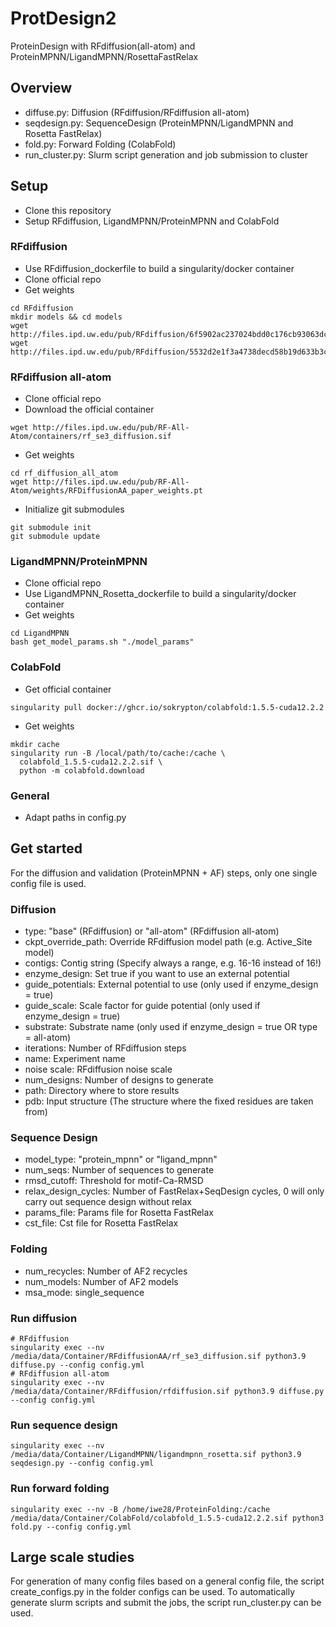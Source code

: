 # ProtDesign2
ProteinDesign with RFdiffusion(all-atom) and ProteinMPNN/LigandMPNN/RosettaFastRelax

## Overview
- diffuse.py: Diffusion (RFdiffusion/RFdiffusion all-atom)
- seqdesign.py: SequenceDesign (ProteinMPNN/LigandMPNN and Rosetta FastRelax)
- fold.py: Forward Folding (ColabFold)
- run_cluster.py: Slurm script generation and job submission to cluster

## Setup

- Clone this repository
- Setup RFdiffusion, LigandMPNN/ProteinMPNN and ColabFold

### RFdiffusion
- Use RFdiffusion_dockerfile to build a singularity/docker container
- Clone official repo
- Get weights
```
cd RFdiffusion
mkdir models && cd models
wget http://files.ipd.uw.edu/pub/RFdiffusion/6f5902ac237024bdd0c176cb93063dc4/Base_ckpt.pt
wget http://files.ipd.uw.edu/pub/RFdiffusion/5532d2e1f3a4738decd58b19d633b3c3/ActiveSite_ckpt.pt
```

### RFdiffusion all-atom
- Clone official repo
- Download the official container
```
wget http://files.ipd.uw.edu/pub/RF-All-Atom/containers/rf_se3_diffusion.sif
```
- Get weights
```
cd rf_diffusion_all_atom
wget http://files.ipd.uw.edu/pub/RF-All-Atom/weights/RFDiffusionAA_paper_weights.pt
```
- Initialize git submodules
```
git submodule init
git submodule update
```

### LigandMPNN/ProteinMPNN
- Clone official repo
- Use LigandMPNN_Rosetta_dockerfile to build a singularity/docker container
- Get weights
```
cd LigandMPNN
bash get_model_params.sh "./model_params"
```

### ColabFold
- Get official container
```
singularity pull docker://ghcr.io/sokrypton/colabfold:1.5.5-cuda12.2.2
```
- Get weights
```
mkdir cache
singularity run -B /local/path/to/cache:/cache \
  colabfold_1.5.5-cuda12.2.2.sif \
  python -m colabfold.download
```

### General
- Adapt paths in config.py


## Get started
For the diffusion and validation (ProteinMPNN + AF) steps, only one single config file is used.

### Diffusion
- type: "base" (RFdiffusion) or "all-atom" (RFdiffusion all-atom)
- ckpt_override_path: Override RFdiffusion model path (e.g. Active_Site model)
- contigs: Contig string (Specify always a range, e.g. 16-16 instead of 16!)
- enzyme_design: Set true if you want to use an external potential
- guide_potentials: External potential to use (only used if enzyme_design = true)
- guide_scale: Scale factor for guide potential (only used if enzyme_design = true)
- substrate: Substrate name (only used if enzyme_design = true OR type = all-atom)
- iterations: Number of RFdiffusion steps
- name: Experiment name
- noise scale: RFdiffusion noise scale
- num_designs: Number of designs to generate
- path: Directory where to store results
- pdb: Input structure (The structure where the fixed residues are taken from)

### Sequence Design
- model_type: "protein_mpnn" or "ligand_mpnn"
- num_seqs: Number of sequences to generate
- rmsd_cutoff: Threshold for motif-Ca-RMSD
- relax_design_cycles: Number of FastRelax+SeqDesign cycles, 0 will only carry out sequence design without relax
- params_file: Params file for Rosetta FastRelax
- cst_file: Cst file for Rosetta FastRelax

### Folding
- num_recycles: Number of AF2 recycles
- num_models: Number of AF2 models
- msa_mode: single_sequence

### Run diffusion
```
# RFdiffusion
singularity exec --nv /media/data/Container/RFdiffusionAA/rf_se3_diffusion.sif python3.9 diffuse.py --config config.yml
# RFdiffusion all-atom
singularity exec --nv /media/data/Container/RFdiffusion/rfdiffusion.sif python3.9 diffuse.py --config config.yml        
```

### Run sequence design
```
singularity exec --nv /media/data/Container/LigandMPNN/ligandmpnn_rosetta.sif python3.9 seqdesign.py --config config.yml
```

### Run forward folding
```
singularity exec --nv -B /home/iwe28/ProteinFolding:/cache /media/data/Container/ColabFold/colabfold_1.5.5-cuda12.2.2.sif python3 fold.py --config config.yml
```

## Large scale studies
For generation of many config files based on a general config file, the script create_configs.py in the folder configs can be used.
To automatically generate slurm scripts and submit the jobs, the script run_cluster.py can be used.
